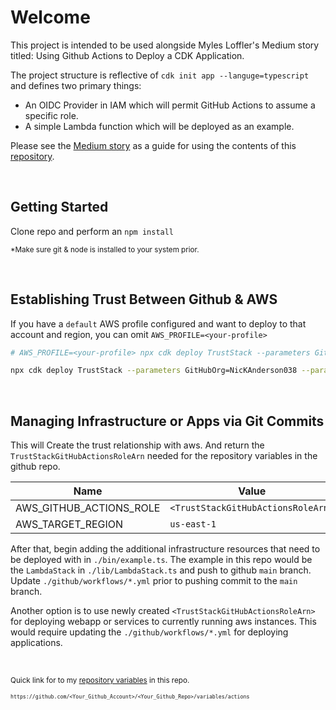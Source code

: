 # Welcome
This project is intended to be used alongside Myles Loffler's Medium story titled: Using Github Actions to Deploy a CDK Application.

The project structure is reflective of `cdk init app --languge=typescript` and defines two primary things:

 - An OIDC Provider in IAM which will permit GitHub Actions to assume a specific role.
 - A simple Lambda function which will be deployed as an example.

Please see the [Medium story](https://medium.com/@mylesloffler/using-github-actions-to-deploy-a-cdk-application-f28b7f792f12#a16e) as a guide for using the contents of this [repository](https://github.com/myles2007/story-Using-Github-Actions-to-Deploy-a-CDK-Application).

<br/>

## Getting Started

Clone repo and perform an `npm install`

<sub>*Make sure git & node is installed to your system prior.</sub>

<br/>

## Establishing Trust Between Github & AWS

If you have a `default` AWS profile configured and want to deploy to that account and region, you can omit `AWS_PROFILE=<your-profile>`

```bash
# AWS_PROFILE=<your-profile> npx cdk deploy TrustStack --parameters GitHubOrg=<your-org> --parameters GitHubRepo=<your-repo>

npx cdk deploy TrustStack --parameters GitHubOrg=NicKAnderson038 --parameters GitHubRepo=github-workflows-aws-infrastructure
```
<br/>

## Managing Infrastructure or Apps via Git Commits

This will Create the trust relationship with aws. And return the `TrustStackGitHubActionsRoleArn` needed for the repository variables in the github repo.

| Name    | Value |
| -------- | ------- |
| AWS_GITHUB_ACTIONS_ROLE  | `<TrustStackGitHubActionsRoleArn>`    |
| AWS_TARGET_REGION | `us-east-1`     |

After that, begin adding the additional infrastructure resources that need to be deployed with in `./bin/example.ts`. The example in this repo would be the `LambdaStack` in `./lib/LambdaStack.ts` and push to github `main` branch. Update `./github/workflows/*.yml` prior to pushing commit to the `main` branch.

Another option is to use newly created `<TrustStackGitHubActionsRoleArn>` for deploying webapp or services to currently running aws instances. This would require updating the `./github/workflows/*.yml` for deploying applications.

<br/>

<sub>Quick link for to my [repository variables](https://github.com/NicKAnderson038/github-workflows-aws-infrastructure/settings/variables/actions) in this repo.</sub>

<sub><sub>`https://github.com/<Your_Github_Account>/<Your_Github_Repo>/variables/actions`</sub></sub>